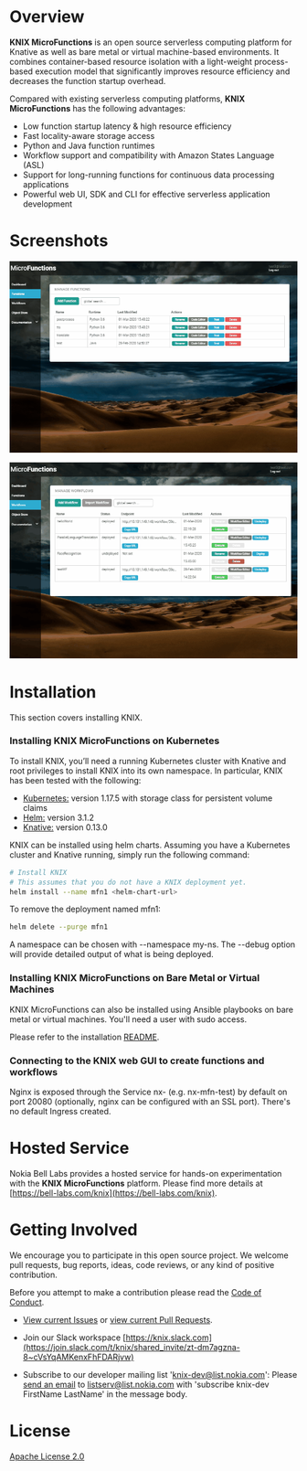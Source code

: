 # Overview

**KNIX MicroFunctions** is an open source serverless computing platform for Knative as well as bare metal or virtual machine-based environments.
It combines container-based resource isolation with a light-weight process-based execution model that significantly improves resource efficiency and decreases the function startup overhead.


Compared with existing serverless computing platforms, **KNIX MicroFunctions** has the following advantages:

* Low function startup latency & high resource efficiency
* Fast locality-aware storage access
* Python and Java function runtimes
* Workflow support and compatibility with Amazon States Language (ASL)
* Support for long-running functions for continuous data processing applications
* Powerful web UI, SDK and CLI for effective serverless application development

# Screenshots

![](GUI/app/pages/docs/intro/mfn.gif?raw=true)

![](GUI/app/pages/docs/intro/wf_exec.gif?raw=true)   


# Installation

This section covers installing KNIX.

### Installing KNIX MicroFunctions on Kubernetes

To install KNIX, you’ll need a running Kubernetes cluster with Knative and root privileges to install KNIX into its own namespace. In particular, KNIX has been tested with the following:

* [Kubernetes:](https://kubernetes.io/docs/concepts/workloads/controllers/statefulset/) version 1.17.5 with storage class for persistent volume claims
* [Helm:](https://github.com/kubernetes/helm) version 3.1.2
* [Knative:](https://knative.dev) version 0.13.0

KNIX can be installed using helm charts. Assuming you have a Kubernetes cluster and Knative running, simply run the following command:

```bash
# Install KNIX
# This assumes that you do not have a KNIX deployment yet.
helm install --name mfn1 <helm-chart-url>
```
To remove the deployment named mfn1:

```bash
helm delete --purge mfn1
```
A namespace can be chosen with --namespace my-ns. The --debug option will provide detailed output of what is being deployed.

### Installing KNIX MicroFunctions on Bare Metal or Virtual Machines

KNIX MicroFunctions can also be installed using Ansible playbooks on bare metal or virtual machines. You'll need a user with sudo access.

Please refer to the installation [README](https://github.com/knix-microfunctions/knix/blob/master/deploy/ansible/README.md).

### Connecting to the KNIX web GUI to create functions and workflows
Nginx is exposed through the Service nx- (e.g. nx-mfn-test) by default on port 20080 (optionally, nginx can be configured with an SSL port).
There's no default Ingress created.



# Hosted Service

Nokia Bell Labs provides a hosted service for hands-on experimentation with the **KNIX MicroFunctions** platform. Please find more details at [https://bell-labs.com/knix](https://bell-labs.com/knix).

# Getting Involved

We encourage you to participate in this open source project. We welcome pull requests, bug reports, ideas, code reviews, or any kind of positive contribution.

Before you attempt to make a contribution please read the [Code of Conduct](https://github.com/knix-microfunctions/knix/CODE_OF_CONDUCT.md).

* [View current Issues](https://github.com/knix-microfunctions/knix/issues) or [view current Pull Requests](https://github.com/knix-microfunctions/knix/pulls).

* Join our Slack workspace [https://knix.slack.com](https://join.slack.com/t/knix/shared_invite/zt-dm7agzna-8~cVsYqAMKenxFhFDARjvw)

* Subscribe to our developer mailing list 'knix-dev@list.nokia.com': Please [send an email](mailto:listserv@list.nokia.com) to listserv@list.nokia.com with 'subscribe knix-dev FirstName LastName' in the message body.

# License

[Apache License 2.0](https://github.com/knix-microfunctions/knix/blob/master/LICENSE)

